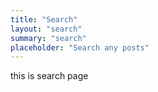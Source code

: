 ```yaml
---
title: "Search"
layout: "search"
summary: "search"
placeholder: "Search any posts"
---
```


this is search page

